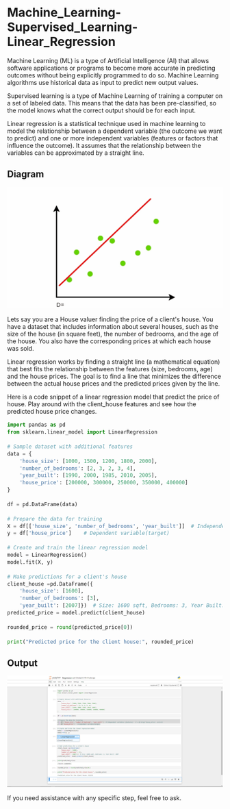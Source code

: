 # Machine_Learning-Supervised_Learning-Linear_Regression

Machine Learning (ML) is a type of Artificial Intelligence (AI) that allows software applications or programs to become more accurate in predicting outcomes without being explicitly programmed to do so. Machine Learning algorithms use historical data as input to predict new output values.

Supervised learning is a type of Machine Learning of training a computer on a set of labeled data. This means that the data has been pre-classified, so the model knows what the correct output should be for each input.

Linear regression is a statistical technique used in machine learning to model the relationship between a dependent variable (the outcome we want to predict) and one or more independent variables (features or factors that influence the outcome). It assumes that the relationship between the variables can be approximated by a straight line.
## Diagram
![linear regression](images/linear_regression.gif)

Lets say you are a House valuer finding the price of a client's house. You have a dataset that includes information about several houses, such as the size of the house (in square feet), the number of bedrooms, and the age of the house. You also have the corresponding prices at which each house was sold.

Linear regression works by finding a straight line (a mathematical equation) that best fits the relationship between the features (size, bedrooms, age) and the house prices. The goal is to find a line that minimizes the difference between the actual house prices and the predicted prices given by the line.

Here is a code snippet of a linear regression model that predict the price of house. Play around with the client_house features and see how the predicted house price changes.

```python
import pandas as pd
from sklearn.linear_model import LinearRegression

# Sample dataset with additional features
data = {
    'house_size': [1000, 1500, 1200, 1800, 2000],
    'number_of_bedrooms': [2, 3, 2, 3, 4],
    'year_built': [1990, 2000, 1985, 2010, 2005],
    'house_price': [200000, 300000, 250000, 350000, 400000]
}

df = pd.DataFrame(data)

# Prepare the data for training
X = df[['house_size', 'number_of_bedrooms', 'year_built']]  # Independent variables (features)   X = df.drop('house_price', axis=1)
y = df['house_price']    # Dependent variable(target)

# Create and train the linear regression model
model = LinearRegression()
model.fit(X, y)

# Make predictions for a client's house
client_house =pd.DataFrame({
    'house_size': [1600],
    'number_of_bedrooms': [3],
    'year_built': [2007]})  # Size: 1600 sqft, Bedrooms: 3, Year Built: 2007
predicted_price = model.predict(client_house)

rounded_price = round(predicted_price[0])

print("Predicted price for the client house:", rounded_price)
```
## Output
![jupyter](images/jupyter_notebook.png)

If you need assistance with any specific step, feel free to ask.

